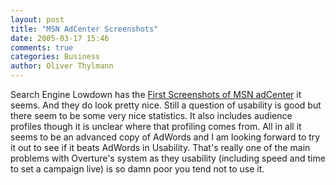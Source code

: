 ```yaml
---
layout: post
title: "MSN AdCenter Screenshots"
date: 2005-03-17 15:46
comments: true
categories: Business
author: Oliver Thylmann
---
```



Search Engine Lowdown has the [First Screenshots of MSN adCenter](http://www.searchenginelowdown.com/2005/03/first-screenshots-of-msn-adcenter.html) it seems. And they do look pretty nice. Still a question of usability is good but there seem to be some very nice statistics. It also includes audience profiles though it is unclear where that profiling comes from. All in all it seems to be an advanced copy of AdWords and I am looking forward to try it out to see if it beats AdWords in Usability. That's really one of the main problems with Overture's system as they usability (including speed and time to set a campaign live) is so damn poor you tend not to use it.


